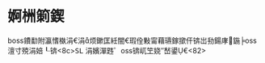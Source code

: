 
# 婀栦箣鍥<bd>

boss鐨勫附瀛愭槸涓€涓烦鏉匡紝闇€瑕佺敤甯藉瓙鎵撳仠锛岀劧鍚庨鍦╞oss澶寸殑涓婄┖锛\<8c\><kbd>SL</kbd>
涓嬪潬韪゜oss锛屼笁娆″嵆鍙€\<82\>
